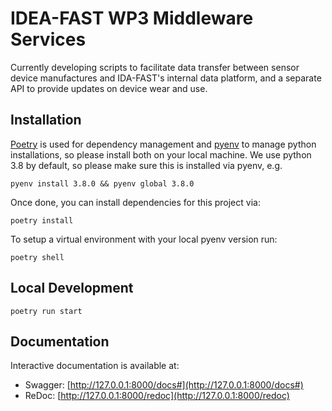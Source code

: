 # IDEA-FAST WP3 Middleware Services

Currently developing scripts to facilitate data transfer between sensor device manufactures and IDA-FAST's internal data platform, and a separate API to provide updates on device wear and use.

## Installation

[Poetry](https://python-poetry.org/) is used for dependency management and
[pyenv](https://github.com/pyenv/pyenv) to manage python installations, so
please install both on your local machine. We use python 3.8 by default, so
please make sure this is installed via pyenv, e.g.

    pyenv install 3.8.0 && pyenv global 3.8.0

Once done, you can install dependencies for this project via:

    poetry install

To setup a virtual environment with your local pyenv version run:

    poetry shell

## Local Development

    poetry run start

## Documentation

Interactive documentation is available at:

- Swagger: [http://127.0.0.1:8000/docs#](http://127.0.0.1:8000/docs#)
- ReDoc: [http://127.0.0.1:8000/redoc](http://127.0.0.1:8000/redoc)
